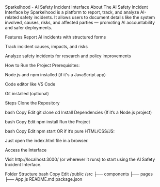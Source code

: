 Sparkelhood - AI Safety Incident Interface
About
The AI Safety Incident Interface by Sparkelhood is a platform to report, track, and analyze AI-related safety incidents.
It allows users to document details like the system involved, causes, risks, and affected parties — promoting AI accountability and safer deployments.

Features
Report AI incidents with structured forms

Track incident causes, impacts, and risks

Analyze safety incidents for research and policy improvements

How to Run the Project
Prerequisites:

Node.js and npm installed (if it's a JavaScript app)

Code editor like VS Code

Git installed (optional)

Steps
Clone the Repository

bash
Copy
Edit
git clone <repository-link>
cd <project-folder>
Install Dependencies (If it’s a Node.js project)

bash
Copy
Edit
npm install
Run the Project

bash
Copy
Edit
npm start
OR if it’s pure HTML/CSS/JS:

Just open the index.html file in a browser.

Access the Interface

Visit http://localhost:3000/ (or wherever it runs) to start using the AI Safety Incident Interface.

Folder Structure
bash
Copy
Edit
/public
/src
  ├── components
  ├── pages
  ├── App.js
README.md
package.json
